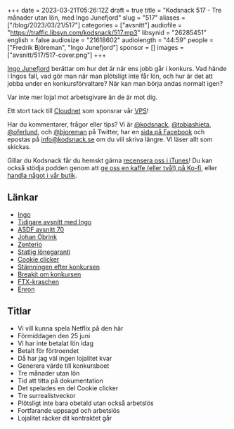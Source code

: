 +++
date = 2023-03-21T05:26:12Z
draft = true
title = "Kodsnack 517 - Tre månader utan lön, med Ingo Junefjord"
slug = "517"
aliases = ["/blog/2023/03/21/517"]
categories = ["avsnitt"]
audiofile = "https://traffic.libsyn.com/kodsnack/517.mp3"
libsynid = "26285451"
english = false
audiosize = "21618602"
audiolength = "44:59"
people = ["Fredrik Björeman", "Ingo Junefjord"]
sponsor = []
images = ["avsnitt/517/517-cover.png"]
+++

[Ingo Junefjord](https://www.linkedin.com/in/ingo-junefjord-8aa16918b/) berättar om hur det är när ens jobb går i konkurs. Vad hände i Ingos fall, vad gör man när man plötsligt inte får lön, och hur är det att jobba under en konkursförvaltare? När kan man börja andas normalt igen?

Var inte mer lojal mot arbetsgivare än de är mot dig.

Ett stort tack till [Cloudnet](https://www.cloudnet.se) som sponsrar vår [VPS](https://en.wikipedia.org/wiki/Virtual_private_server)!

Har du kommentarer, frågor eller tips? Vi är [@kodsnack](https://www.twitter.com/kodsnack), [@tobiashieta](https://www.twitter.com/tobiashieta), [@oferlund](https://www.twitter.com/oferlund), och [@bjoreman](https://www.twitter.com/bjoreman) på Twitter, har en [sida på Facebook](https://www.facebook.com/kodsnack) och epostas på [info@kodsnack.se](mailto:info@kodsnack.se) om du vill skriva längre. Vi läser allt som skickas.

Gillar du Kodsnack får du hemskt gärna [recensera oss i iTunes](https://itunes.apple.com/se/podcast/kodsnack/id561631498?l=en)! Du kan också stödja podden genom att <a href="https://ko-fi.com/kodsnack" rel="payment">ge oss en kaffe (eller två!) på Ko-fi</a>, eller [handla något i vår butik](https://shop.spreadshirt.se/kodsnack/).

## Länkar ##
* [Ingo](https://www.linkedin.com/in/ingo-junefjord-8aa16918b/)
* [Tidigare avsnitt med Ingo](https://kodsnack.se/people/ingo-junefjord/)
* [ASDF avsnitt 70](https://asdf.pizza/70-jamstack-hit-och-jamstack-dit/)
* [Johan Öbrink](https://www.linkedin.com/in/johanobrink/)
* [Zenterio](https://nyemissioner.se/foretag/planerad-notering/zenterio_ab/1262)
* [Statlig lönegaranti](https://sv.wikipedia.org/wiki/Statlig_l%C3%B6negaranti)
* [Cookie clicker](https://en.wikipedia.org/wiki/Cookie_Clicker)
* [Stämningen efter konkursen](https://www.realtid.se/naringslivstoppar-stams-pa-miljoner-efter-konkurs/) 
* [Breakit om konkursen](https://www.breakit.se/artikel/21007/svenska-tv-bolaget-zenterio-i-konkurs)
* [FTX-kraschen](https://en.wikipedia.org/wiki/Bankruptcy_of_FTX)
* [Enron](https://en.wikipedia.org/wiki/Enron_scandal)

## Titlar ##
* Vi vill kunna spela Netflix på den här
* Förmiddagen den 25 juni
* Vi har inte betalat lön idag
* Betalt för förtroendet
* Då har jag väl ingen lojalitet kvar 
* Generera värde till konkursboet
* Tre månader utan lön
* Tid att titta på dokumentation
* Det spelades en del Cookie clicker
* Tre surrealistveckor
* Plötsligt inte bara obetald utan också arbetslös
* Fortfarande uppsagd och arbetslös
* Lojalitet räcker dit kontraktet går